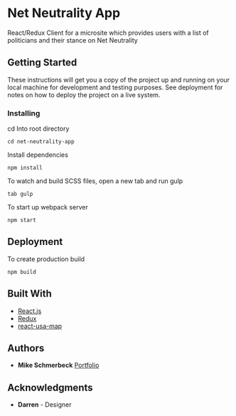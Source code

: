 # Net Neutrality App

React/Redux Client for a microsite which provides users with a list of politicians and their stance on Net Neutrality

## Getting Started

These instructions will get you a copy of the project up and running on your local machine for development and testing purposes. See deployment for notes on how to deploy the project on a live system.


### Installing

cd Into root directory

```
cd net-neutrality-app
```

Install dependencies

```
npm install
```

To watch and build SCSS files, open a new tab and run gulp

```
tab gulp
```

To start up webpack server
```
npm start
```

## Deployment

To create production build

```
npm build
```

## Built With

* [React.js](https://reactjs.org/redux)
* [Redux](https://redux.js.org/)
* [react-usa-map](https://www.npmjs.com/package/react-usa-map)

## Authors

* **Mike Schmerbeck** [Portfolio](https://www.mikeschmerbeck.com)

## Acknowledgments

* **Darren** - Designer
